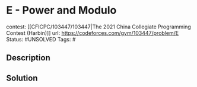 # E - Power and Modulo

contest: [[CFICPC/103447/103447|The 2021 China Collegiate Programming Contest (Harbin)]]
url: https://codeforces.com/gym/103447/problem/E
Status: #UNSOLVED
Tags: #

## Description

## Solution

